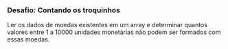 ### Desafio: Contando os troquinhos

Ler os dados de moedas existentes em um array e determinar quantos valores entre 1 a 10000 unidades monetárias não podem ser formados com essas moedas.